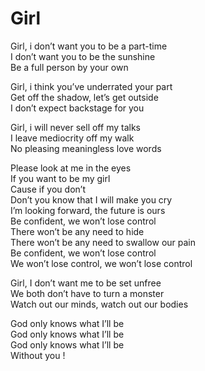 # Girl

Girl, i don’t want you to be a part-time  
I don’t want you to be the sunshine  
Be a full person by your own

Girl, i think you’ve underrated your part  
Get off the shadow, let’s get outside  
I don’t expect backstage for you  

Girl, i will never sell off my talks  
I leave mediocrity off my walk  
No pleasing meaningless love words  

Please look at me in the eyes  
If you want to be my girl  
Cause if you don’t  
Don’t you know that I will make you cry  
I’m looking forward, the future is ours  
Be confident, we won’t lose control  
There won’t be any need to hide  
There won’t be any need to swallow our pain  
Be confident, we won’t lose control  
We won’t lose control, we won’t lose control  

Girl, I don’t want me to be set unfree  
We both don’t have to turn a monster  
Watch out our minds, watch out our bodies  

God only knows what I’ll be  
God only knows what I’ll be  
God only knows what I’ll be  
Without you !
